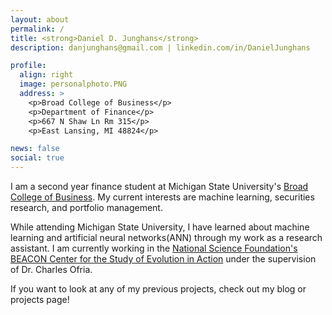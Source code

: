 ```yaml
---
layout: about
permalink: /
title: <strong>Daniel D. Junghans</strong> 
description: danjunghans@gmail.com | linkedin.com/in/DanielJunghans 

profile:
  align: right
  image: personalphoto.PNG
  address: >
    <p>Broad College of Business</p>
    <p>Department of Finance</p>
    <p>667 N Shaw Ln Rm 315</p>
    <p>East Lansing, MI 48824</p>

news: false
social: true
---
```

I am a second year finance student at Michigan State University's [Broad College of Business](https://broad.msu.edu/). My current interests are machine learning, securities research, and portfolio management. 

While attending Michigan State University, I have learned about machine learning and artificial neural networks(ANN) through my work as a research assistant. I am currently working in the [National Science Foundation's BEACON Center for the Study of Evolution in Action](https://www3.beacon-center.org/) under the supervision of Dr. Charles Ofria.

If you want to look at any of my previous projects, check out my blog or projects page!